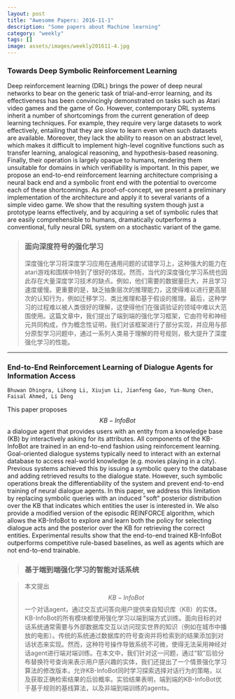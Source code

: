 ```yaml
---
layout: post
title: "Awesome Papers: 2016-11-1"
description: "Some papers about Machine learning"
category: "weekly"
tags: []
image: assets/images/weekly201611-4.jpg
---
```

### Towards Deep Symbolic Reinforcement Learning

Deep reinforcement learning (DRL) brings the power of deep neural networks to bear on the generic task of trial-and-error learning, and its effectiveness has been convincingly demonstrated on tasks such as Atari video games and the game of Go. However, contemporary DRL systems inherit a number of shortcomings from the current generation of deep learning techniques. For example, they require very large datasets <!--excerpt-->to work effectively, entailing that they are slow to learn even when such datasets are available. Moreover, they lack the ability to reason on an abstract level, which makes it difficult to implement high-level cognitive functions such as transfer learning, analogical reasoning, and hypothesis-based reasoning. Finally, their operation is largely opaque to humans, rendering them unsuitable for domains in which verifiability is important. In this paper, we propose an end-to-end reinforcement learning architecture comprising a neural back end and a symbolic front end with the potential to overcome each of these shortcomings. As proof-of-concept, we present a preliminary implementation of the architecture and apply it to several variants of a simple video game. We show that the resulting system though just a prototype learns effectively, and by acquiring a set of symbolic
rules that are easily comprehensible to humans, dramatically outperforms a conventional, fully neural DRL system on a stochastic variant of the game.

> ### 面向深度符号的强化学习
> 
> 深度强化学习将深度学习应用在通用问题的试错学习上，这种强大的能力在atari游戏和围棋中特到了很好的体现。然而，当代的深度强化学习系统也因此存在大量深度学习技术的缺点。例如，他们需要的数据量巨大，并且学习速度缓慢。更重要的是，缺乏抽象层次的推理能力，这使得难以进行更高层次的认知行为，例如迁移学习、类比推理和基于假设的推理。最后，这种学习的过程难以被人类很好的理解，这使得他们在强调验证的领域中难以大范围使用。这篇文章中，我们提出了端到端的强化学习框架，它由符号和神经元共同构成，作为概念性证明，我们对该框架进行了部分实现，并应用与部分原型学习问题中，通过一系列人类易于理解的符号规则，极大提升了深度强化学习的性能。

---

### End-to-End Reinforcement Learning of Dialogue Agents for Information Access

	Bhuwan Dhingra, Lihong Li, Xiujun Li, Jianfeng Gao, Yun-Nung Chen, Faisal Ahmed, Li Deng

This paper proposes $$KB-InfoBot$$ a dialogue agent that provides users with an entity from a knowledge base (KB) by interactively asking for its attributes. <!--excerpt--> All components of the KB-InfoBot are trained in an end-to-end fashion using reinforcement learning. Goal-oriented dialogue systems typically need to interact with an external database to access real-world knowledge (e.g. movies playing in a city). Previous systems achieved this by issuing a symbolic query to the database and adding retrieved results to the dialogue state. However, such symbolic operations break the differentiability of the system and prevent end-to-end training of neural dialogue agents. In this paper, we address this limitation by replacing symbolic queries with an induced "soft" posterior distribution over the KB that indicates which entities the user is interested in. We also provide a modified version of the episodic REINFORCE algorithm, which allows the KB-InfoBot to explore and learn both the policy for selecting dialogue acts and the posterior over the KB for retrieving the correct entities. Experimental results show that the end-to-end trained KB-InfoBot outperforms competitive rule-based baselines, as well as agents which are not end-to-end trainable.

> ### 基于端到端强化学习的智能对话系统

> 本文提出$$KB-InfoBot$$ 一个对话agent，通过交互式问答向用户提供来自知识库（KB）的实体。 KB-InfoBot的所有模块都使用强化学习以端到端方式训练。面向目标的对话系统通常需要与外部数据库交互以访问现实世界的知识（例如在城市中播放的电影）。传统的系统通过数据库的符号查询并将检索到的结果添加到对话状态来实现。然而，这种符号操作导致系统不可微，使得无法采用神经对话agent进行端对端训练。在本文中，我们针对这一问题，通过“软”后验分布替换符号查询来表示用户感兴趣的实体，我们还提出了一个情景强化学习算法的修改版本，允许KB-InfoBot同时学习探索选择对话行为的策略，以及获取正确检索结果的后验概率。实验结果表明，端到端的KB-InfoBot优于基于规则的基线算法，以及非端到端训练的agents。



